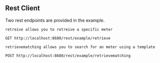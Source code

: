 ## Rest Client


Two rest endpoints are provided in the example.

```
retreive allows you to retreive a specific meter

GET http://localhost:8680/rest/example/retrieve

retrievematching allows you to search for an meter using a template

POST http://localhost:8680/rest/example/retrievematching
```
